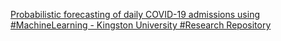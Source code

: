[Probabilistic forecasting of daily COVID-19 admissions using #MachineLearning - Kingston University #Research Repository](https://qi.tc/qi/113603)